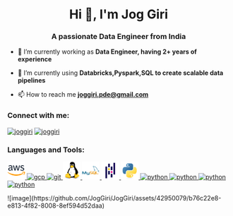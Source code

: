 <h1 align="center">Hi 👋, I'm Jog Giri</h1>
<h3 align="center">A passionate Data Engineer from India</h3>

- 🔭 I’m currently working as **Data Engineer, having 2+ years of experience**

- 🌱 I’m currently using **Databricks,Pyspark,SQL to create scalable data pipelines**

- 📫 How to reach me **joggiri.pde@gmail.com**

<h3 align="left">Connect with me:</h3>
<p align="left">
<a href="https://linkedin.com/in/joggiri" target="blank"><img align="center" src="https://raw.githubusercontent.com/rahuldkjain/github-profile-readme-generator/master/src/images/icons/Social/linked-in-alt.svg" alt="joggiri" height="30" width="40" /></a>
<a href="https://www.hackerrank.com/joggiri" target="blank"><img align="center" src="https://raw.githubusercontent.com/rahuldkjain/github-profile-readme-generator/master/src/images/icons/Social/hackerrank.svg" alt="joggiri" height="30" width="40" /></a>
 
</p>

<h3 align="left">Languages and Tools:</h3>
<p align="left"> 
  <a href="https://aws.amazon.com" target="_blank" rel="noreferrer"> <img src="https://raw.githubusercontent.com/devicons/devicon/master/icons/amazonwebservices/amazonwebservices-original-wordmark.svg" alt="aws" width="40" height="40"/> </a> 
  <a href="https://cloud.google.com" target="_blank" rel="noreferrer"> <img src="https://www.vectorlogo.zone/logos/google_cloud/google_cloud-icon.svg" alt="gcp" width="40" height="40"/> </a> 
  <a href="https://git-scm.com/" target="_blank" rel="noreferrer"> <img src="https://www.vectorlogo.zone/logos/git-scm/git-scm-icon.svg" alt="git" width="40" height="40"/> </a> 
  <a href="https://www.linux.org/" target="_blank" rel="noreferrer"> <img src="https://raw.githubusercontent.com/devicons/devicon/master/icons/linux/linux-original.svg" alt="linux" width="40" height="40"/> </a> 
  <a href="https://www.mysql.com/" target="_blank" rel="noreferrer"> <img src="https://raw.githubusercontent.com/devicons/devicon/master/icons/mysql/mysql-original-wordmark.svg" alt="mysql" width="40" height="40"/> </a> 
  <a href="https://pandas.pydata.org/" target="_blank" rel="noreferrer"> <img src="https://raw.githubusercontent.com/devicons/devicon/2ae2a900d2f041da66e950e4d48052658d850630/icons/pandas/pandas-original.svg" alt="pandas" width="40" height="40"/> </a> 
  <a href="https://www.python.org" target="_blank" rel="noreferrer"> <img src="https://raw.githubusercontent.com/devicons/devicon/master/icons/python/python-original.svg" alt="python" width="40" height="40"/> </a> 
  <a href="" target="_blank" rel="noreferrer"> <img src="https://github.com/JogGiri/JogGiri/assets/42950079/e33319fb-8576-4531-96c1-756ef8f5463a" alt="python" width="40" height="40"/> </a> 
  <a href="" target="_blank" rel="noreferrer"> <img src="https://github.com/JogGiri/JogGiri/assets/42950079/c14bf766-e26d-408f-b7e1-6801b060fd63" alt="python" width="40" height="40"/> </a> 
  <a href="" target="_blank" rel="noreferrer"> <img src="https://github.com/JogGiri/JogGiri/assets/42950079/8c96bdb3-f8ce-40fd-8349-e6a07341f3f0" alt="python" width="40" height="40"/> </a>
 <a href="" target="_blank" rel="noreferrer"> <img src="https://github.com/JogGiri/JogGiri/assets/42950079/b76c22e8-e813-4f82-8008-8ef594d52daa" alt="python" width="40" height="40"/> </a>  
</p>
![image](https://github.com/JogGiri/JogGiri/assets/42950079/b76c22e8-e813-4f82-8008-8ef594d52daa)



